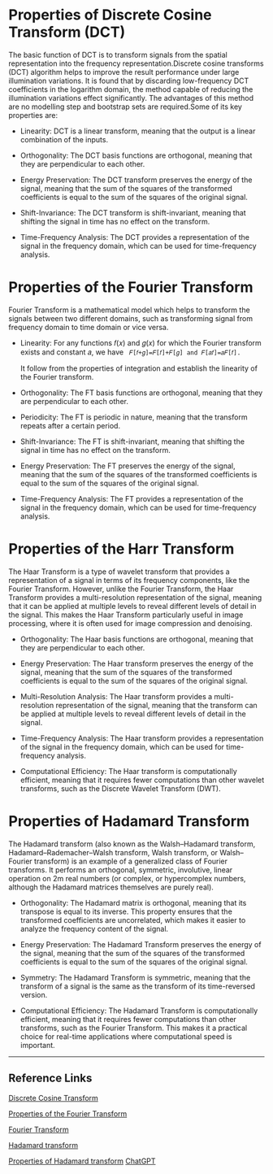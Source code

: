 # Properties of Discrete Cosine Transform (DCT)

The basic function of DCT is to transform signals from the spatial representation into the frequency
representation.Discrete cosine transforms (DCT) algorithm helps to improve the result performance under large illumination variations. It is found that by discarding low-frequency DCT coefficients in the logarithm domain, the method capable of reducing the illumination variations effect significantly. The advantages of this method are no modelling step and bootstrap sets are required.Some of its key properties are:

- Linearity: DCT is a linear transform, meaning that the output is a linear combination of the inputs.

- Orthogonality: The DCT basis functions are orthogonal, meaning that they are perpendicular to each other.

- Energy Preservation: The DCT transform preserves the energy of the signal, meaning that the sum of the squares of the transformed coefficients is equal to the sum of the squares of the original signal.

- Shift-Invariance: The DCT transform is shift-invariant, meaning that shifting the signal in time has no effect on the transform.

- Time-Frequency Analysis: The DCT provides a representation of the signal in the frequency domain, which can be used for time-frequency analysis.


# Properties of the Fourier Transform

Fourier Transform is a mathematical model which helps to transform the signals between two different domains, such as transforming signal from frequency domain to time domain or vice versa.

- Linearity: For any functions 𝑓(𝑥) and 𝑔(𝑥) for which the Fourier transform exists and constant  𝑎, we have
  ` 𝐹[𝑓+𝑔]=𝐹[𝑓]+𝐹[𝑔] and 𝐹[𝑎𝑓]=𝑎𝐹[𝑓].`
 
    It follow from the properties of integration and establish the linearity of the Fourier transform.

- Orthogonality: The FT basis functions are orthogonal, meaning that they are perpendicular to each other.

- Periodicity: The FT is periodic in nature, meaning that the transform repeats after a certain period.

- Shift-Invariance: The FT is shift-invariant, meaning that shifting the signal in time has no effect on the transform.

- Energy Preservation: The FT preserves the energy of the signal, meaning that the sum of the squares of the transformed coefficients is equal to the sum of the squares of the original signal.

- Time-Frequency Analysis: The FT provides a representation of the signal in the frequency domain, which can be used for time-frequency analysis.


# Properties of the Harr Transform

The Haar Transform is a type of wavelet transform that provides a representation of a signal in terms of its frequency components, like the Fourier Transform. However, unlike the Fourier Transform, the Haar Transform provides a multi-resolution representation of the signal, meaning that it can be applied at multiple levels to reveal different levels of detail in the signal. This makes the Haar Transform particularly useful in image processing, where it is often used for image compression and denoising.

- Orthogonality: The Haar basis functions are orthogonal, meaning that they are perpendicular to each other.

- Energy Preservation: The Haar transform preserves the energy of the signal, meaning that the sum of the squares of the transformed coefficients is equal to the sum of the squares of the original signal.

- Multi-Resolution Analysis: The Haar transform provides a multi-resolution representation of the signal, meaning that the transform can be applied at multiple levels to reveal different levels of detail in the signal.

- Time-Frequency Analysis: The Haar transform provides a representation of the signal in the frequency domain, which can be used for time-frequency analysis.

- Computational Efficiency: The Haar transform is computationally efficient, meaning that it requires fewer computations than other wavelet transforms, such as the Discrete Wavelet Transform (DWT).

# Properties of Hadamard Transform

The Hadamard transform (also known as the Walsh–Hadamard transform, Hadamard–Rademacher–Walsh transform, Walsh transform, or Walsh–Fourier transform) is an example of a generalized class of Fourier transforms. It performs an orthogonal, symmetric, involutive, linear operation on 2m real numbers (or complex, or hypercomplex numbers, although the Hadamard matrices themselves are purely real).

- Orthogonality: The Hadamard matrix is orthogonal, meaning that its transpose is equal to its inverse. This property ensures that the transformed coefficients are uncorrelated, which makes it easier to analyze the frequency content of the signal.

- Energy Preservation: The Hadamard Transform preserves the energy of the signal, meaning that the sum of the squares of the transformed coefficients is equal to the sum of the squares of the original signal.

- Symmetry: The Hadamard Transform is symmetric, meaning that the transform of a signal is the same as the transform of its time-reversed version.

- Computational Efficiency: The Hadamard Transform is computationally efficient, meaning that it requires fewer computations than other transforms, such as the Fourier Transform. This makes it a practical choice for real-time applications where computational speed is important.

---
## Reference Links
[Discrete Cosine Transform](https://iopscience.iop.org/article/10.1088/1757-899X/557/1/012027/pdf)

[Properties of the Fourier Transform](https://math.libretexts.org/Bookshelves/Differential_Equations/Introduction_to_Partial_Differential_Equations_(Herman)/09%3A_Transform_Techniques_in_Physics/9.05%3A_Properties_of_the_Fourier_Transform)

[Fourier Transform](https://byjus.com/maths/fourier-transform/)

[Hadamard transform](https://en.wikipedia.org/wiki/Hadamard_transform#:~:text=The%20Hadamard%20transform%20can%20be,a%20superposition%20of%20Walsh%20functions.)

[Properties of Hadamard transform](https://www.commsp.ee.ic.ac.uk/~tania/teaching/DIP%202014/DIP%20DHT%202018.pdf)
[ChatGPT](https://chat.openai.com)
